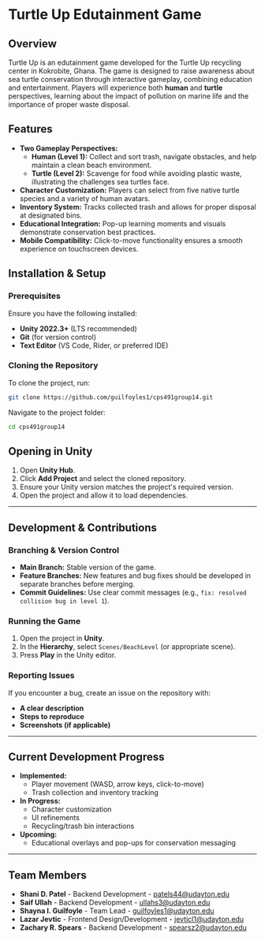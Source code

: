 # Turtle Up Edutainment Game

## Overview
Turtle Up is an edutainment game developed for the Turtle Up recycling center in Kokrobite, Ghana. The game is designed to raise awareness about sea turtle conservation through interactive gameplay, combining education and entertainment. Players will experience both **human** and **turtle** perspectives, learning about the impact of pollution on marine life and the importance of proper waste disposal.

## Features
- **Two Gameplay Perspectives:**
  - **Human (Level 1):** Collect and sort trash, navigate obstacles, and help maintain a clean beach environment.
  - **Turtle (Level 2):** Scavenge for food while avoiding plastic waste, illustrating the challenges sea turtles face.
- **Character Customization:** Players can select from five native turtle species and a variety of human avatars.
- **Inventory System:** Tracks collected trash and allows for proper disposal at designated bins.
- **Educational Integration:** Pop-up learning moments and visuals demonstrate conservation best practices.
- **Mobile Compatibility:** Click-to-move functionality ensures a smooth experience on touchscreen devices.

## Installation & Setup

### Prerequisites
Ensure you have the following installed:
- **Unity 2022.3+** (LTS recommended)
- **Git** (for version control)
- **Text Editor** (VS Code, Rider, or preferred IDE)

### Cloning the Repository
To clone the project, run:
```bash
git clone https://github.com/guilfoyles1/cps491group14.git
```

Navigate to the project folder:
```bash
cd cps491group14
```
## Opening in Unity
1. Open **Unity Hub**.
2. Click **Add Project** and select the cloned repository.
3. Ensure your Unity version matches the project's required version.
4. Open the project and allow it to load dependencies.

---

## Development & Contributions

### Branching & Version Control
- **Main Branch:** Stable version of the game.
- **Feature Branches:** New features and bug fixes should be developed in separate branches before merging.
- **Commit Guidelines:** Use clear commit messages (e.g., `fix: resolved collision bug in level 1`).

### Running the Game
1. Open the project in **Unity**.
2. In the **Hierarchy**, select `Scenes/BeachLevel` (or appropriate scene).
3. Press **Play** in the Unity editor.

### Reporting Issues
If you encounter a bug, create an issue on the repository with:
- **A clear description**
- **Steps to reproduce**
- **Screenshots (if applicable)**

---

## Current Development Progress
- **Implemented:**
  - Player movement (WASD, arrow keys, click-to-move)
  - Trash collection and inventory tracking
- **In Progress:**
  - Character customization
  - UI refinements
  - Recycling/trash bin interactions
- **Upcoming:**
  - Educational overlays and pop-ups for conservation messaging

---

## Team Members
- **Shani D. Patel** - Backend Development - [patels44@udayton.edu](mailto:patels44@udayton.edu)
- **Saif Ullah** - Backend Development - [ullahs3@udayton.edu](mailto:ullahs3@udayton.edu)
- **Shayna I. Guilfoyle** - Team Lead - [guilfoyles1@udayton.edu](mailto:guilfoyles1@udayton.edu)
- **Lazar Jevtic** - Frontend Design/Development - [jevticl1@udayton.edu](mailto:jevticl1@udayton.edu)
- **Zachary R. Spears** - Backend Development - [spearsz2@udayton.edu](mailto:spearsz2@udayton.edu)

